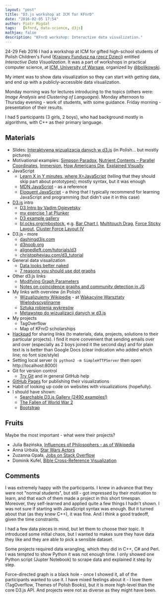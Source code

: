 ```yaml
---
layout: "post"
title: "D3.js workshop at ICM for KFnrD"
date: "2016-02-05 17:54"
author: Piotr Migdał
tags:   [kfnrd, data-science, d3js]
mathjax: false
description: "KFnrD workshop: Interactive data visualization."  
---
```


24-29 Feb 2016 I had a workshop at ICM for gifted high-school students of Polish Children's Fund ([Krajowy Fundusz na rzecz Dzieci](http://fundusz.org/)) entitled *Interactive Data Visualization*. It was a part of workshops in practical computer science, at [ICM, University of Warsaw](http://www.icm.edu.pl/web/guest), organized by [@bolikowski](https://twitter.com/bolikowski).

My intent was to show data visualization so they can start with getting data, and end up with a publicly-accessible data visualization.

Monday morning was for lectures introducing to the topics (others were: *Image Analysis* and *Clustering of Languages*). Monday afternoon to Thursday evening - work of students, with some guidance. Friday morning - presentation of their results.

I had 5 participants (3 girls, 2 boys), who had background mostly in algorithms, with C++ as their primary language.

## Materials

* Slides: [Interaktywna wizualizacja danych w d3.js](https://speakerdeck.com/pmigdal/interaktywna-wizualizacja-danych-w-d3-dot-js) (in Polish... but mostly pictures)
* Motivational examples: [Simpson Paradox](http://vudlab.com/simpsons/), [Nutrient Contents – Parallel Coordinates](http://exposedata.com/parallel/), [Immersion](https://immersion.media.mit.edu/demo), [How Americans Die](http://www.bloomberg.com/dataview/2014-04-17/how-americans-die.html), [Explained Visually](http://setosa.io/ev/)
* JavaScript
  * [Learn X in Y minutes, where X=JavaScript](https://learnxinyminutes.com/docs/javascript/) (telling that they should skip part about prototypes); mostly syntax, but it was enough
  * [MDN JavaScript](https://developer.mozilla.org/en-US/docs/Web/JavaScript) - as a reference
  * [Eloquent JavaScript](http://eloquentjavascript.net/) - a thing that I typically recommend for learning JavaScript and programming (but didn't use it in this case)
* [D3.js](https://d3js.org/) intro
  * [D3 Intro by Vadim Ogievetsky](http://vadim.ogievetsky.com/IntroD3/)
  * [my exercise 1 at Plunker](http://plnkr.co/edit/mt0Ubc?p=preview)
  * [D3 example gallery](https://github.com/mbostock/d3/wiki/Gallery)
  * [bl.ocks.org/mbostock](http://bl.ocks.org/mbostock), e.g. [Bar Chart I](http://bl.ocks.org/mbostock/7322386), [Multitouch Drag](http://bl.ocks.org/mbostock/9631744), [Force Sticky Layout](http://bl.ocks.org/mbostock/3750558), [Cluster Force Layout IV](http://bl.ocks.org/mbostock/7882658)
* D3.js - more
  * [dashingd3js.com](http://dashingd3js.com/)
  * [d3noob.org](http://www.d3noob.org/)
  * [alignedleft.com/tutorials/d3](http://alignedleft.com/tutorials/d3/)
  * [christopheviau.com/d3_tutorial](http://christopheviau.com/d3_tutorial/)
* General data visualization
  * [Data looks better naked](http://darkhorseanalytics.com/blog/data-looks-better-naked)
  * [7 reasons you should use dot graphs](http://www.maartenlambrechts.be/to-the-point-7-reasons-you-should-use-dot-graphs)
* Other d3.js links
  * [Modifying Graph Parameters](http://dhs.stanford.edu/dh/networks/)
  * [Notes on coincidence graphs and community detection in JS](https://github.com/stared/tagoverflow#methods-and-tricks)
* My links with overview (in Polish)
  * [Wizualizujemy Wikipedię](http://warsztatywww.wikidot.com/www10:wizualizujemy-wikipedie) - at [Wakacyjne Warsztaty Wielodyscyplinarne](http://warsztatywww.wikidot.com/en:indie-camp-for-hs-geeks)
  * [Sztuka robienia wykresów](https://github.com/DELabUW/szkola-letnia-2015/blob/master/zajecia/deser_sztuka_robienia_wykresow.ipynb)
  * [Metawstęp do wizualizacji danych w d3.js](http://smarterpoland.pl/index.php/2014/06/metawstep-do-wizualizacji-danych-w-d3-js/)
* My projects
  * TagOverflow
  * Map of KFnrD scholarships
* [Hackpad](https://hackpad.com/) for sharing links (to materials, data, projects, solutions to their particular projects). I find it more convenient that sending emails over and over (especially as 2 boys joined it the second day) and for plain text is is better than Google Docs (clear indication who added which line; no font size/style)
* Setting local server (`$ python2 -m SimpleHTTPServer` then open http://localhost:8000)
* Git for version control
  * [Try Git](https://try.github.io/) and in general GitHub help
* [GitHub Pages](https://pages.github.com/) for publishing their visualizations
* Habit of looking up code on websites with visualizations (hopefully).
* I should have shown:
  * [Searchable D3.js Gallery (2490 examples!)](http://christopheviau.com/d3list/gallery.html)
  * [The Fallen of World War 2](http://www.fallen.io/ww2/)
  * [Bootstrap](http://getbootstrap.com/)

## Fruits

Maybe the most important - what were their projects?

* Julia Bazińska, [Influences of Philosophers - as of Wikipedia ](http://lamyiowce.github.io/philosophers-wiki/)
* Anna Urbala, [Star Wars Actors](http://floydwarshall.github.io/star_wars_actors/)
* Zuzanna Opała, [Jobs on Stack Overflow](https://zuuja.github.io/Jobs-on-Stack-Visualisation/)
* Dominik Kufel, [Bible Cross-Reference Visualization](https://dom98.github.io/Bible-Books-interconnections-visualization-using-d3.js/)


## Comments

I was extremely happy with the participants. I knew in advance that they were not "normal students", but still - got impressed by their motivation to learn, and that each of them made a project in this short timespan.
Moreover, they self-learned and applied quite a few things I hadn't shown.
I was not sure if starting with JavaScript syntax was enough. But it turned about that (as they knew C++), it was fine. And I think a good tradeoff, given the time constraints.

I had a few data pieces in mind, but let them to choose their topic. It introduced some initial chaos, but I wanted to makes sure they have data they like and they are able to pick a sensible dataset.

Some projects required data wrangling, which they did in C++, C# and Perl. I was tempted to show Python it was not enough time. I only showed one Python script (Jupter Notebook) to scrape data and explained it step by step.

Force-directed graph is a black hole - once I showed it, all of the participants wanted to use it.
I have mixed feelings about it - I love them (TagOverflow, Themes of Polish Books), but it is more high-level than the core D3.js API. And projects were not as diverse as they might have been.
